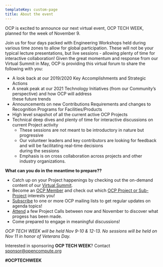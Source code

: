 ```yaml
---
templateKey: custom-page
title: About the event
---
```

<p>OCP is excited to announce our next virtual event, OCP TECH WEEK, planned for the week of November 9.</p>
<p>Join us for four days packed with Engineering Workshops held during various time zones to allow for global participation. These will not be your typical lecture presentations, but live sessions - allowing plenty of time for interactive collaboration! Given the great momentum and response from our Virtual Summit in May, OCP is providing this virtual forum to share the following with you:</p>
<ul>
<li>A look back at our 2019/2020 Key Accomplishments and Strategic Actions</li>
<li>A sneak peak at our 2021 Technology Initiatives (from our Community&rsquo;s perspective) and how OCP will address <br /> these future trends</li>
<li>Announcements on new Contributions Requirements and changes to Recognition Programs for Facilities/Products</li>
<li>High level snapshot of all the current active OCP Projects</li>
<li>Technical deep dives and plenty of time for interactive discussions on current Project activity
<ul>
<li>These sessions are not meant to be introductory in nature but progressive</li>
<li>Our volunteer leaders and key contributors are looking for feedback and will be facilitating real-time decisions <br /> during the sessions</li>
<li>Emphasis is on cross collaboration across projects and other industry organizations.</li>
</ul>
</li>
</ul>
<p><strong>What can you do in the meantime to prepare??</strong></p>
<ul>
<li>Catch up on your Project happenings by checking out the on-demand content of our <a href="https://www.opencompute.org/summit/virtual-summit" target="_blank" rel="noopener">Virtual Summit</a>.</li>
<li>Become an <a href="https://www.opencompute.org/membership" target="_blank" rel="noopener">OCP Member</a> and check out which <a href="https://www.opencompute.org/projects" target="_blank" rel="noopener">OCP Project or Sub-Project</a> interests you! </li>
<li><a href="https://ocp-all.groups.io/g/main" target="_blank" rel="noopener">Subscribe</a> to one or more OCP mailing lists to get regular updates on agenda topics!</li>
<li><a href="https://www.opencompute.org/projects/projects-calendar" target="_blank" rel="noopener">Attend</a> a few Project Calls between now and November to discover what progess has been made.</li>
<li>Come prepared to engage in meaningful discussions!</li>
</ul>
<p><em>OCP TECH WEEK will be held Nov 9-10 &amp; 12-13. No sessions will be held on Nov 11 in honor of Veterans Day.</em></p>
<p>Interested in sponsoring <strong>OCP TECH WEEK</strong>? Contact <a title="Contact RE: Sponsorship" href="mailto:sponsor@opencompute.org" target="_blank" rel="noopener">sponsor@opencompute.org</a></p>
<p><strong>#OCPTECHWEEK</strong></p>
